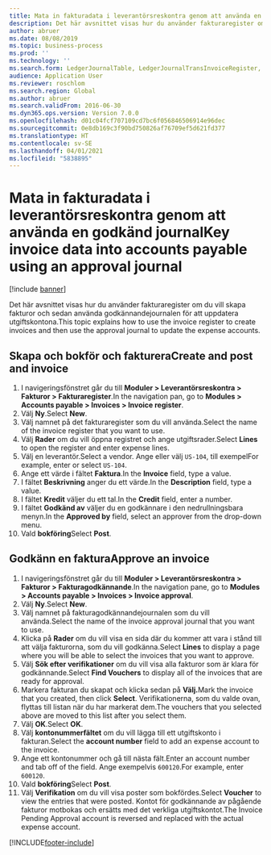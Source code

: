 ```yaml
---
title: Mata in fakturadata i leverantörsreskontra genom att använda en godkänd journal
description: Det här avsnittet visas hur du använder fakturaregister om du vill skapa fakturor och sedan använda godkännandejournalen för att uppdatera utgiftskontona.
author: abruer
ms.date: 08/08/2019
ms.topic: business-process
ms.prod: ''
ms.technology: ''
ms.search.form: LedgerJournalTable, LedgerJournalTransInvoiceRegister, HcmWorkerLookUp, LedgerJournalTransApprove, LedgerJournalTransApproveFetchVouchers, LedgerTransVoucher
audience: Application User
ms.reviewer: roschlom
ms.search.region: Global
ms.author: abruer
ms.search.validFrom: 2016-06-30
ms.dyn365.ops.version: Version 7.0.0
ms.openlocfilehash: d01c04fcf707109cd7bc6f056846506914e96dec
ms.sourcegitcommit: 0e8db169c3f90bd750826af76709ef5d621fd377
ms.translationtype: HT
ms.contentlocale: sv-SE
ms.lasthandoff: 04/01/2021
ms.locfileid: "5838895"
---
```

# <a name="key-invoice-data-into-accounts-payable-using-an-approval-journal"></a><span data-ttu-id="73acf-103">Mata in fakturadata i leverantörsreskontra genom att använda en godkänd journal</span><span class="sxs-lookup"><span data-stu-id="73acf-103">Key invoice data into accounts payable using an approval journal</span></span>

[!include [banner](../../includes/banner.md)]

<span data-ttu-id="73acf-104">Det här avsnittet visas hur du använder fakturaregister om du vill skapa fakturor och sedan använda godkännandejournalen för att uppdatera utgiftskontona.</span><span class="sxs-lookup"><span data-stu-id="73acf-104">This topic explains how to use the invoice register to create invoices and then use the approval journal to update the expense accounts.</span></span>

## <a name="create-and-post-and-invoice"></a><span data-ttu-id="73acf-105">Skapa och bokför och fakturera</span><span class="sxs-lookup"><span data-stu-id="73acf-105">Create and post and invoice</span></span>
1. <span data-ttu-id="73acf-106">I navigeringsfönstret går du till **Moduler > Leverantörsreskontra > Fakturor > Fakturaregister**.</span><span class="sxs-lookup"><span data-stu-id="73acf-106">In the navigation pan, go to **Modules > Accounts payable > Invoices > Invoice register**.</span></span>
2. <span data-ttu-id="73acf-107">Välj **Ny**.</span><span class="sxs-lookup"><span data-stu-id="73acf-107">Select **New**.</span></span>
3. <span data-ttu-id="73acf-108">Välj namnet på det fakturaregister som du vill använda.</span><span class="sxs-lookup"><span data-stu-id="73acf-108">Select the name of the invoice register that you want to use.</span></span>
4. <span data-ttu-id="73acf-109">Välj **Rader** om du vill öppna registret och ange utgiftsrader.</span><span class="sxs-lookup"><span data-stu-id="73acf-109">Select **Lines** to open the register and enter expense lines.</span></span>
5. <span data-ttu-id="73acf-110">Välj en leverantör.</span><span class="sxs-lookup"><span data-stu-id="73acf-110">Select a vendor.</span></span> <span data-ttu-id="73acf-111">Ange eller välj `US-104`, till exempel</span><span class="sxs-lookup"><span data-stu-id="73acf-111">For example, enter or select `US-104`.</span></span>
6. <span data-ttu-id="73acf-112">Ange ett värde i fältet **Faktura**.</span><span class="sxs-lookup"><span data-stu-id="73acf-112">In the **Invoice** field, type a value.</span></span>
7. <span data-ttu-id="73acf-113">I fältet **Beskrivning** anger du ett värde.</span><span class="sxs-lookup"><span data-stu-id="73acf-113">In the **Description** field, type a value.</span></span>
8. <span data-ttu-id="73acf-114">I fältet **Kredit** väljer du ett tal.</span><span class="sxs-lookup"><span data-stu-id="73acf-114">In the **Credit** field, enter a number.</span></span>
9. <span data-ttu-id="73acf-115">I fältet **Godkänd av** väljer du en godkännare i den nedrullningsbara menyn.</span><span class="sxs-lookup"><span data-stu-id="73acf-115">In the **Approved by** field, select an approver from the drop-down menu.</span></span>
10. <span data-ttu-id="73acf-116">Vald **bokföring**</span><span class="sxs-lookup"><span data-stu-id="73acf-116">Select **Post**.</span></span>

## <a name="approve-an-invoice"></a><span data-ttu-id="73acf-117">Godkänn en faktura</span><span class="sxs-lookup"><span data-stu-id="73acf-117">Approve an invoice</span></span>
1. <span data-ttu-id="73acf-118">I navigeringsfönstret går du till **Moduler > Leverantörsreskontra > Fakturor > Fakturagodkännande**.</span><span class="sxs-lookup"><span data-stu-id="73acf-118">In the navigation pane, go to **Modules > Accounts payable > Invoices > Invoice approval**.</span></span>
2. <span data-ttu-id="73acf-119">Välj **Ny**.</span><span class="sxs-lookup"><span data-stu-id="73acf-119">Select **New**.</span></span>
3. <span data-ttu-id="73acf-120">Välj namnet på fakturagodkännandejournalen som du vill använda.</span><span class="sxs-lookup"><span data-stu-id="73acf-120">Select the name of the invoice approval journal that you want to use.</span></span>
4. <span data-ttu-id="73acf-121">Klicka på **Rader** om du vill visa en sida där du kommer att vara i stånd till att välja fakturorna, som du vill godkänna.</span><span class="sxs-lookup"><span data-stu-id="73acf-121">Select **Lines** to display a page where you will be able to select the invoices that you want to approve.</span></span>
5. <span data-ttu-id="73acf-122">Välj **Sök efter verifikationer** om du vill visa alla fakturor som är klara för godkännande.</span><span class="sxs-lookup"><span data-stu-id="73acf-122">Select **Find Vouchers** to display all of the invoices that are ready for approval.</span></span>
6. <span data-ttu-id="73acf-123">Markera fakturan du skapat och klicka sedan på **Välj.**</span><span class="sxs-lookup"><span data-stu-id="73acf-123">Mark the invoice that you created, then click **Select**.</span></span> <span data-ttu-id="73acf-124">Verifikationerna, som du valde ovan, flyttas till listan när du har markerat dem.</span><span class="sxs-lookup"><span data-stu-id="73acf-124">The vouchers that you selected above are moved to this list after you select them.</span></span>  
7. <span data-ttu-id="73acf-125">Välj **OK**.</span><span class="sxs-lookup"><span data-stu-id="73acf-125">Select **OK**.</span></span>
8. <span data-ttu-id="73acf-126">Välj **kontonummerfältet** om du vill lägga till ett utgiftskonto i fakturan.</span><span class="sxs-lookup"><span data-stu-id="73acf-126">Select the **account number** field to add an expense account to the invoice.</span></span>
9. <span data-ttu-id="73acf-127">Ange ett kontonummer och gå till nästa fält.</span><span class="sxs-lookup"><span data-stu-id="73acf-127">Enter an account number and tab off of the field.</span></span> <span data-ttu-id="73acf-128">Ange exempelvis `600120`.</span><span class="sxs-lookup"><span data-stu-id="73acf-128">For example, enter `600120`.</span></span>
10. <span data-ttu-id="73acf-129">Vald **bokföring**</span><span class="sxs-lookup"><span data-stu-id="73acf-129">Select **Post**.</span></span>
11. <span data-ttu-id="73acf-130">Välj **Verifikation** om du vill visa poster som bokfördes.</span><span class="sxs-lookup"><span data-stu-id="73acf-130">Select **Voucher** to view the entries that were posted.</span></span> <span data-ttu-id="73acf-131">Kontot för godkännande av pågående fakturor motbokas och ersätts med det verkliga utgiftskontot.</span><span class="sxs-lookup"><span data-stu-id="73acf-131">The Invoice Pending Approval account is reversed and replaced with the actual expense account.</span></span>  



[!INCLUDE[footer-include](../../../includes/footer-banner.md)]